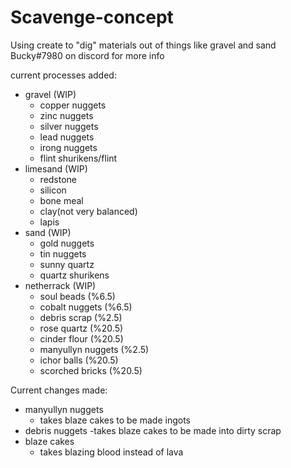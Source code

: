 # Scavenge-concept

Using create to "dig" materials out of things like gravel and sand
Bucky#7980 on discord for more info

current processes added:
-   gravel (WIP)
    - copper nuggets
    - zinc nuggets
    - silver nuggets
    - lead nuggets
    - irong nuggets
    - flint shurikens/flint
-   limesand (WIP)
    - redstone
    - silicon
    - bone meal
    - clay(not very balanced)
    - lapis
-   sand (WIP)
    - gold nuggets
    - tin nuggets
    - sunny quartz
    - quartz shurikens
-   netherrack (WIP)
    - soul beads (%6.5)
    - cobalt nuggets (%6.5)
    - debris scrap (%2.5)
    - rose quartz (%20.5)
    - cinder flour (%20.5)
    - manyullyn nuggets (%2.5)
    - ichor balls (%20.5)
    - scorched bricks (%20.5)

Current changes made:
- manyullyn nuggets
    - takes blaze cakes to be made ingots
- debris nuggets
    -takes blaze cakes to be made into dirty scrap
- blaze cakes
    - takes blazing blood instead of lava